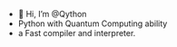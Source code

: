 - 👋 Hi, I’m @Qython
- Python with Quantum Computing ability
- a Fast compiler and interpreter.
  

<!---
Qython/Qython is a ✨ special ✨ repository because its `README.md` (this file) appears on your GitHub profile.
You can click the Preview link to take a look at your changes.
--->
